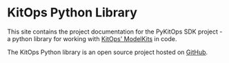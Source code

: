 # KitOps Python Library

This site contains the project documentation for the PyKitOps SDK project - a python library for working with [KitOps' ModelKits](https://kitops.ml) in code.

The KitOps Python library is an open source project hosted on [GitHub](https://github.com/jozu-ai/pykitops/).

<!--@include: pykitops/before-you-begin.md-->
